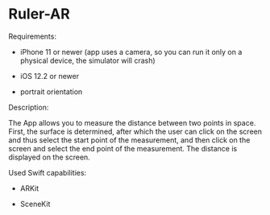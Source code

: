 # Ruler-AR

Requirements:

- iPhone 11 or newer (app uses a camera, so you can run it only on a physical device, the simulator will crash)

- iOS 12.2 or newer

- portrait orientation

Description:

The App allows you to measure the distance between two points in space. First, the surface is determined, after which the user can click on the screen and thus select the start point of the measurement, and then click on the screen and select the end point of the measurement. The distance is displayed on the screen.

Used Swift capabilities:

- ARKit

- SceneKit
